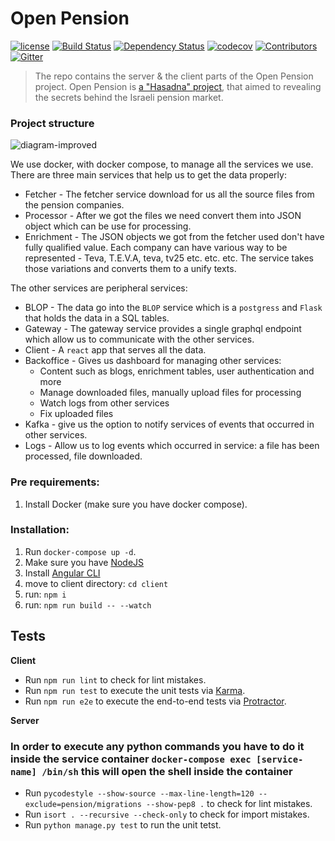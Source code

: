 # Open Pension

[![license][license-image]][license-url] [![Build Status][travis-image]][travis-url] [![Dependency Status][dependency-image]][dependency-url] [![codecov][codecov-image]][codecov-url] [![Contributors][contributors-image]][contributors-url] [![Gitter][gitter-image]][gitter-url]

> The repo contains the server & the client parts of the Open Pension project.
Open Pension is [a "Hasadna" project](http://www.hasadna.org.il/), that aimed to 
revealing the secrets behind the Israeli pension market.

### Project structure
![diagram-improved](assets/diagram-new.png)

We use docker, with docker compose, to manage all the services we use. There are
three main services that help us to get the data properly:
* Fetcher - The fetcher service download for us all the source files from the 
pension companies.
* Processor - After we got the files we need convert them into JSON object which
can be use for processing.
* Enrichment - The JSON objects we got from the fetcher used don't have fully
qualified value. Each company can have various way to be represented - Teva,
T.E.V.A, teva, tv25 etc. etc. etc. The service takes those variations and 
converts them to a unify texts.

The other services are peripheral services:

* BLOP - The data go into the `BLOP` service which is a `postgress` and `Flask` 
that holds the data in a SQL tables.
* Gateway - The gateway service provides a single graphql endpoint which allow 
us to communicate with the other services.
* Client - A `react` app that serves all the data.
* Backoffice - Gives us dashboard for managing other services:
    * Content such as blogs, enrichment tables, user authentication and more
    * Manage downloaded files, manually upload files for processing 
    * Watch logs from other services
    * Fix uploaded files
* Kafka - give us the option to notify services of events that occurred in other 
services.
* Logs - Allow us to log events which occurred in service: a file has been 
processed, file downloaded.


### Pre requirements:

  1. Install Docker (make sure you have docker compose).

### Installation:

  1. Run `docker-compose up -d`.
  2. Make sure you have [NodeJS](nodejs.org)
  3. Install [Angular CLI](https://github.com/angular/angular-cli)
  4. move to client directory: `cd client`
  5. run: `npm i`
  6. run: `npm run build -- --watch`

## Tests

**Client**

  * Run `npm run lint` to check for lint mistakes.
  * Run `npm run test` to execute the unit tests via [Karma](https://karma-runner.github.io).
  * Run `npm run e2e` to execute the end-to-end tests via [Protractor](http://www.protractortest.org/).

**Server**

### In order to execute any python commands you have to do it inside the service container `docker-compose exec [service-name] /bin/sh` this will open the shell inside the container

  * Run `pycodestyle --show-source --max-line-length=120 --exclude=pension/migrations --show-pep8 .` to check for lint mistakes.
  * Run `isort . --recursive --check-only` to check for import mistakes.
  * Run `python manage.py test` to run the unit tetst.

[license-image]: https://img.shields.io/badge/license-MIT-blue.svg
[license-url]: https://github.com/hasadna/open_pension/blob/master/LICENSE
[travis-image]: https://travis-ci.org/hasadna/open_pension.svg?branch=master
[travis-url]: https://travis-ci.org/hasadna/open_pension
[dependency-image]: https://dependencyci.com/github/hasadna/open_pension/badge
[dependency-url]: https://dependencyci.com/github/hasadna/open_pension
[codecov-image]: https://codecov.io/gh/hasadna/open_pension/branch/master/graph/badge.svg
[codecov-url]: https://codecov.io/gh/hasadna/open_pension
[gitter-image]: https://img.shields.io/badge/Gitter-Join_the_chat_%E2%86%92-00d06f.svg
[gitter-url]: https://gitter.im/open-pension/Lobby?utm_source=badge&utm_medium=badge&utm_campaign=pr-badge&utm_content=badge
[contributors-image]: https://img.shields.io/github/contributors/hasadna/open_pension.svg
[contributors-url]: https://github.com/hasadna/open_pension/graphs/contributors
